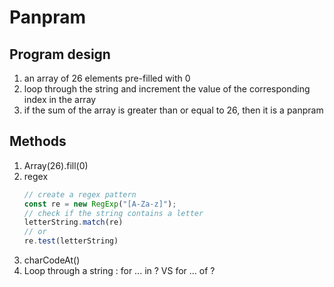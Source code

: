 # Panpram 

## Program design 
1. an array of 26 elements pre-filled with 0 
2. loop through the string and increment the value of the corresponding index in the array
3. if the sum of the array is greater than or equal to 26, then it is a panpram

## Methods 
1. Array(26).fill(0)
2. regex 
    ```js
    // create a regex pattern
    const re = new RegExp("[A-Za-z]");
    // check if the string contains a letter
    letterString.match(re)
    // or 
    re.test(letterString)
    ```
3. charCodeAt() 
4. Loop through a string : for ... in ? VS for ... of ? 